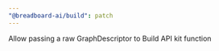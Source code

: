 ```yaml
---
"@breadboard-ai/build": patch
---
```


Allow passing a raw GraphDescriptor to Build API kit function
